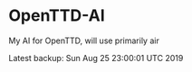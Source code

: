 # OpenTTD-AI
My AI for OpenTTD, will use primarily air

Latest backup: Sun Aug 25 23:00:01 UTC 2019

